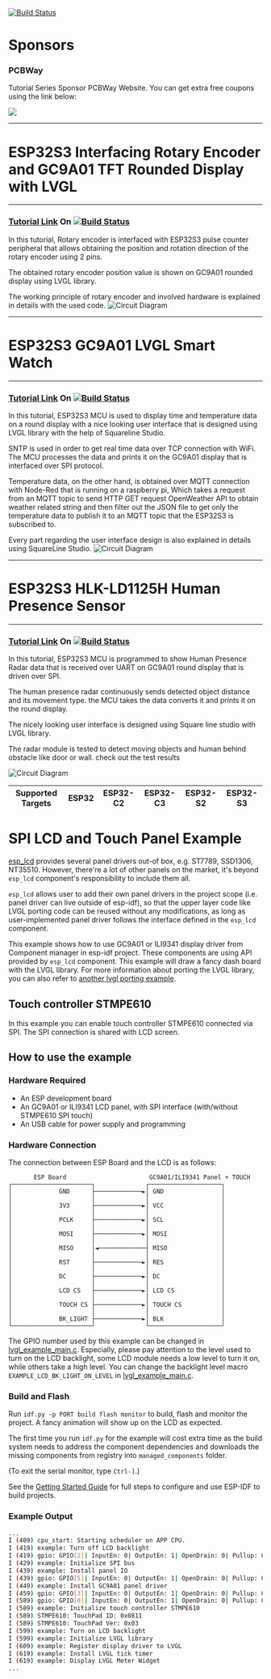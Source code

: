 
[![Build Status](https://img.shields.io/badge/USEFUL%20ELECTRONICS-YOUTUBE-red)](https://www.youtube.com/user/wardzx1)

# Sponsors

### PCBWay
Tutorial Series Sponsor PCBWay Website. You can get extra free coupons using the link below:

[<img src="https://github.com/UsefulElectronics/esp32s3-gc9a01-lvgl/blob/main/banner/banner(320x100).gif">](https://www.pcbway.com/setinvite.aspx?inviteid=582640)

***

# ESP32S3 Interfacing Rotary Encoder and GC9A01 TFT Rounded Display with LVGL
***
### [Tutorial Link](https://youtu.be/77VYMpIAbq4) On [![Build Status](https://img.shields.io/badge/YouTube-FF0000?style=for-the-badge&logo=youtube&logoColor=white)](https://www.youtube.com/wardzx1) 

In this tutorial, Rotary encoder is interfaced with ESP32S3 pulse counter peripheral that allows obtaining the position and rotation direction of the rotary encoder using 2 pins. 

The obtained rotary encoder position value is shown on GC9A01 rounded display using LVGL library. 

The working principle of rotary encoder and involved hardware is explained in details with the used code. 
![Circuit Diagram](https://github.com/UsefulElectronics/esp32s3-gc9a01-lvgl/blob/main/circuit%20diagram/cover1.png)
***

# ESP32S3 GC9A01 LVGL Smart Watch
***
### [Tutorial Link](https://youtu.be/Td08fweKXwY) On [![Build Status](https://img.shields.io/badge/YouTube-FF0000?style=for-the-badge&logo=youtube&logoColor=white)](https://www.youtube.com/wardzx1) 

In this tutorial, ESP32S3 MCU is used to display time and temperature data on a round display with a nice looking user interface that is designed using LVGL library with the help of Squareline Studio.

SNTP is used in order to get real time data over TCP connection with WiFi. The MCU processes the data and prints it on the GC9A01 display that is interfaced over SPI protocol.

Temperature data, on the other hand, is obtained over MQTT connection with Node-Red that is running on a raspberry pi, Which takes a request from an MQTT topic to send HTTP GET request OpenWeather API to obtain weather related string and then filter out the JSON file to get only the temperature data to publish it to an MQTT topic that the ESP32S3 is subscribed to.

Every part regarding the user interface design is also explained in details using SquareLine Studio.
![Circuit Diagram](https://github.com/UsefulElectronics/esp32s3-gc9a01-lvgl/blob/main/circuit%20diagram/circuit%20diagram.PNG)
***

# ESP32S3 HLK-LD1125H Human Presence Sensor
***
### [Tutorial Link](https://youtu.be/RXj-JX6W-YE) On [![Build Status](https://img.shields.io/badge/YouTube-FF0000?style=for-the-badge&logo=youtube&logoColor=white)](https://www.youtube.com/wardzx1) 

In this tutorial, ESP32S3 MCU is programmed to show Human Presence Radar data that is received over UART on GC9A01 round display that is driven over SPI.

The human presence radar continuously sends detected object distance and its movement type. the MCU takes the data converts it and prints it on the round display.

The nicely looking user interface is designed using Square line studio with LVGL library.

The radar module is tested to detect moving objects and human behind obstacle like door or wall. check out the test results

![Circuit Diagram](https://github.com/UsefulElectronics/esp32s3-gc9a01-lvgl/blob/main/circuit%20diagram/HLK-LD1125H.png)

| Supported Targets | ESP32 | ESP32-C2 | ESP32-C3 | ESP32-S2 | ESP32-S3 |
| ----------------- | ----- | -------- | -------- | -------- | -------- |

# SPI LCD and Touch Panel Example

[esp_lcd](https://docs.espressif.com/projects/esp-idf/en/latest/esp32/api-reference/peripherals/lcd.html) provides several panel drivers out-of box, e.g. ST7789, SSD1306, NT35510. However, there're a lot of other panels on the market, it's beyond `esp_lcd` component's responsibility to include them all.

`esp_lcd` allows user to add their own panel drivers in the project scope (i.e. panel driver can live outside of esp-idf), so that the upper layer code like LVGL porting code can be reused without any modifications, as long as user-implemented panel driver follows the interface defined in the `esp_lcd` component.

This example shows how to use GC9A01 or ILI9341 display driver from Component manager in esp-idf project. These components are using API provided by `esp_lcd` component. This example will draw a fancy dash board with the LVGL library. For more information about porting the LVGL library, you can also refer to [another lvgl porting example](../i80_controller/README.md).

## Touch controller STMPE610

In this example you can enable touch controller STMPE610 connected via SPI. The SPI connection is shared with LCD screen.

## How to use the example

### Hardware Required

* An ESP development board
* An GC9A01 or ILI9341 LCD panel, with SPI interface (with/without STMPE610 SPI touch)
* An USB cable for power supply and programming

### Hardware Connection

The connection between ESP Board and the LCD is as follows:

```
       ESP Board                       GC9A01/ILI9341 Panel + TOUCH
┌──────────────────────┐              ┌────────────────────┐
│             GND      ├─────────────►│ GND                │
│                      │              │                    │
│             3V3      ├─────────────►│ VCC                │
│                      │              │                    │
│             PCLK     ├─────────────►│ SCL                │
│                      │              │                    │
│             MOSI     ├─────────────►│ MOSI               │
│                      │              │                    │
│             MISO     |◄─────────────┤ MISO               │
│                      │              │                    │
│             RST      ├─────────────►│ RES                │
│                      │              │                    │
│             DC       ├─────────────►│ DC                 │
│                      │              │                    │
│             LCD CS   ├─────────────►│ LCD CS             │
│                      │              │                    │
│             TOUCH CS ├─────────────►│ TOUCH CS           │
│                      │              │                    │
│             BK_LIGHT ├─────────────►│ BLK                │
└──────────────────────┘              └────────────────────┘
```

The GPIO number used by this example can be changed in [lvgl_example_main.c](main/spi_lcd_touch_example_main.c).
Especially, please pay attention to the level used to turn on the LCD backlight, some LCD module needs a low level to turn it on, while others take a high level. You can change the backlight level macro `EXAMPLE_LCD_BK_LIGHT_ON_LEVEL` in [lvgl_example_main.c](main/spi_lcd_touch_example_main.c).

### Build and Flash

Run `idf.py -p PORT build flash monitor` to build, flash and monitor the project. A fancy animation will show up on the LCD as expected.

The first time you run `idf.py` for the example will cost extra time as the build system needs to address the component dependencies and downloads the missing components from registry into `managed_components` folder.

(To exit the serial monitor, type ``Ctrl-]``.)

See the [Getting Started Guide](https://docs.espressif.com/projects/esp-idf/en/latest/get-started/index.html) for full steps to configure and use ESP-IDF to build projects.

### Example Output

```bash
...
I (409) cpu_start: Starting scheduler on APP CPU.
I (419) example: Turn off LCD backlight
I (419) gpio: GPIO[2]| InputEn: 0| OutputEn: 1| OpenDrain: 0| Pullup: 0| Pulldown: 0| Intr:0
I (429) example: Initialize SPI bus
I (439) example: Install panel IO
I (439) gpio: GPIO[5]| InputEn: 0| OutputEn: 1| OpenDrain: 0| Pullup: 0| Pulldown: 0| Intr:0
I (449) example: Install GC9A01 panel driver
I (459) gpio: GPIO[3]| InputEn: 0| OutputEn: 1| OpenDrain: 0| Pullup: 0| Pulldown: 0| Intr:0
I (589) gpio: GPIO[0]| InputEn: 0| OutputEn: 1| OpenDrain: 0| Pullup: 0| Pulldown: 0| Intr:0
I (589) example: Initialize touch controller STMPE610
I (589) STMPE610: TouchPad ID: 0x0811
I (589) STMPE610: TouchPad Ver: 0x03
I (599) example: Turn on LCD backlight
I (599) example: Initialize LVGL library
I (609) example: Register display driver to LVGL
I (619) example: Install LVGL tick timer
I (619) example: Display LVGL Meter Widget
...
```
